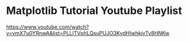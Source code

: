 # Matplotlib Tutorial Youtube Playlist

https://www.youtube.com/watch?v=vmX7u0YRnwA&list=PLLlTVphLQsuPUJO3KydHIwhkjvTv8HNKw
